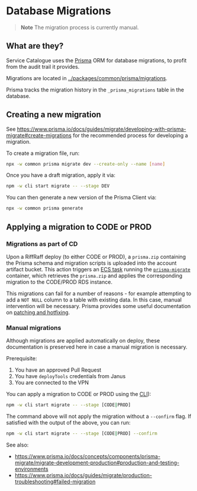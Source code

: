 # Database Migrations

> **Note**
> The migration process is currently manual.

## What are they?

Service Catalogue uses the [Prisma](https://www.prisma.io) ORM for database migrations,
to profit from the audit trail it provides.

Migrations are located in [../packages/common/prisma/migrations](../packages/common/prisma/migrations).

Prisma tracks the migration history in the `_prisma_migrations` table in the database.

## Creating a new migration

See https://www.prisma.io/docs/guides/migrate/developing-with-prisma-migrate#create-migrations for the recommended process for developing a migration.

To create a migration file, run:

```bash
npx -w common prisma migrate dev --create-only --name [name]
```

Once you have a draft migration, apply it via:

```bash
npm -w cli start migrate -- --stage DEV
```

You can then generate a new version of the Prisma Client via:

```bash
npx -w common prisma generate
```

## Applying a migration to CODE or PROD

### Migrations as part of CD

Upon a RiffRaff deploy (to either CODE or PROD), a `prisma.zip` containing the Prisma schema and migration scripts is uploaded into the account artifact bucket. This action triggers an [ECS task](../packages/cdk/lib/prisma-migrate-task.ts) running the [`prisma-migrate`](../containers/prisma-migrate/Dockerfile) container, which retrieves the `prisma.zip` and applies the corresponding migration to the CODE/PROD RDS instance.

This migrations can fail for a number of reasons - for example attempting to add a `NOT NULL` column to a table with existing data. In this case, manual intervention will be necessary. Prisma provides some useful documentation on [patching and hotfixing](https://www.prisma.io/docs/orm/prisma-migrate/workflows/patching-and-hotfixing).

### Manual migrations

Although migrations are applied automatically on deploy, these documentation is preserved here in case a manual migration is necessary.

Prerequisite:

1. You have an approved Pull Request
2. You have `deployTools` credentials from Janus
3. You are connected to the VPN

You can apply a migration to CODE or PROD using the [CLI](../packages/cli)):

```bash
npm -w cli start migrate -- --stage [CODE|PROD]
```

The command above will not apply the migration without a `--confirm` flag. If satisfied with the output of the above, you can run:

```bash
npm -w cli start migrate -- --stage [CODE|PROD] --confirm
```

See also:

- https://www.prisma.io/docs/concepts/components/prisma-migrate/migrate-development-production#production-and-testing-environments
- https://www.prisma.io/docs/guides/migrate/production-troubleshooting#failed-migration
